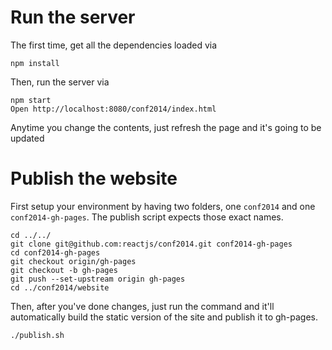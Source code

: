 # Run the server

The first time, get all the dependencies loaded via

```
npm install
```

Then, run the server via

```
npm start
Open http://localhost:8080/conf2014/index.html
```

Anytime you change the contents, just refresh the page and it's going to be updated

# Publish the website

First setup your environment by having two folders, one `conf2014` and one `conf2014-gh-pages`. The publish script expects those exact names.

```
cd ../../
git clone git@github.com:reactjs/conf2014.git conf2014-gh-pages
cd conf2014-gh-pages
git checkout origin/gh-pages
git checkout -b gh-pages
git push --set-upstream origin gh-pages
cd ../conf2014/website
```

Then, after you've done changes, just run the command and it'll automatically build the static version of the site and publish it to gh-pages.

```
./publish.sh
```
